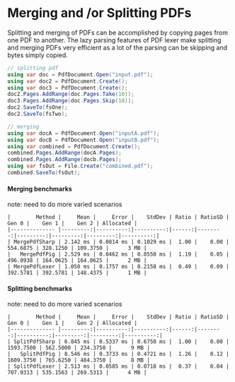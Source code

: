 # Merging and /or Splitting PDFs

Splitting and merging of PDFs can be accomplished by copying pages from one PDF to another. The lazy parsing features of PDF lexer make splitting and merging PDFs very efficient as a lot of the parsing can be skipping and bytes simply copied.

```csharp
// splitting pdf
using var doc = PdfDocument.Open("input.pdf");
using var doc2 = PdfDocument.Create();
using var doc3 = PdfDocument.Create();
doc2.Pages.AddRange(doc.Pages.Take(10));
doc3.Pages.AddRange(doc.Pages.Skip(10));
doc2.SaveTo(fsOne);
doc2.SaveTo(fsTwo);

// merging
using var docA = PdfDocument.Open("inputA.pdf");
using var docB = PdfDocument.Open("inputB.pdf");
using var combined = PdfDocument.Create();
combined.Pages.AddRange(docA.Pages);
combined.Pages.AddRange(docb.Pages);
using var fsOut = File.Create("combined.pdf");
combined.SaveTo(fsOut);
```

#### Merging benchmarks

note: need to do more varied scenarios

```
|        Method |     Mean |     Error |    StdDev | Ratio | RatioSD |    Gen 0 |    Gen 1 |    Gen 2 | Allocated |
|-------------- |---------:|----------:|----------:|------:|--------:|---------:|---------:|---------:|----------:|
| MergePdfSharp | 2.142 ms | 0.0814 ms | 0.1029 ms |  1.00 |    0.00 | 554.6875 | 328.1250 | 109.3750 |      3 MB |
|   MergePdfPig | 2.529 ms | 0.0462 ms | 0.0550 ms |  1.19 |    0.05 | 496.0938 | 164.0625 | 164.0625 |      2 MB |
| MergePdfLexer | 1.050 ms | 0.1757 ms | 0.2158 ms |  0.49 |    0.09 | 392.5781 | 392.5781 | 148.4375 |      1 MB |
```

#### Splitting benchmarks

note: need to do more varied scenarios

```
|        Method |     Mean |     Error |    StdDev | Ratio | RatioSD |     Gen 0 |    Gen 1 |    Gen 2 | Allocated |
|-------------- |---------:|----------:|----------:|------:|--------:|----------:|---------:|---------:|----------:|
| SplitPdfSharp | 6.845 ms | 0.5337 ms | 0.6750 ms |  1.00 |    0.00 | 1593.7500 | 562.5000 | 234.3750 |      9 MB |
|   SplitPdfPig | 8.546 ms | 0.3733 ms | 0.4721 ms |  1.26 |    0.12 | 1609.3750 | 765.6250 | 484.3750 |      8 MB |
| SplitPdfLexer | 2.513 ms | 0.0585 ms | 0.0718 ms |  0.37 |    0.04 |  707.0313 | 535.1563 | 269.5313 |      4 MB |
```
